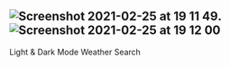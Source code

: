 ![Screenshot 2021-02-25 at 19 11 49](https://user-images.githubusercontent.com/72190589/109197601-7ca9b680-779d-11eb-8809-a531db24e41e.png).   ![Screenshot 2021-02-25 at 19 12 00](https://user-images.githubusercontent.com/72190589/109197721-a367ed00-779d-11eb-902f-f86a97328630.png)
---------------------------------
Light & Dark Mode Weather Search 
